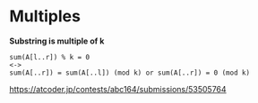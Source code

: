 # Multiples


**Substring is multiple of k**

```
sum(A[l..r]) % k = 0 
<-> 
sum(A[..r]) = sum(A[..l]) (mod k) or sum(A[..r]) = 0 (mod k)
```

<https://atcoder.jp/contests/abc164/submissions/53505764>